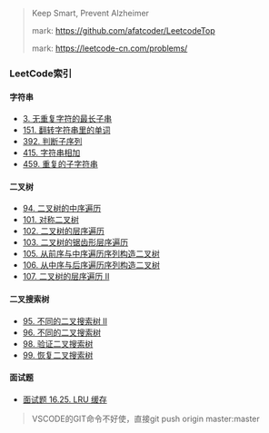 > Keep Smart, Prevent Alzheimer
>
> mark: https://github.com/afatcoder/LeetcodeTop
>
> mark: https://leetcode-cn.com/problems/

### LeetCode索引

#### 字符串

- [3. 无重复字符的最长子串](string/lengthOfLongestSubstring.py)
- [151. 翻转字符串里的单词](string/reverseWords.py)
- [392. 判断子序列](string/isSubsequence.py)
- [415. 字符串相加](string/addStrings.py)
- [459. 重复的子字符串](string/repeatedSubstringPattern.py)

#### 二叉树

- [94. 二叉树的中序遍历](binarytree/inorderTraversal.py)
- [101. 对称二叉树](binarytree/isSymmetric.py)
- [102. 二叉树的层序遍历](binarytree/levelOrder.py)
- [103. 二叉树的锯齿形层序遍历](binarytree/zigzagLevelOrder.py)
- [105. 从前序与中序遍历序列构造二叉树](binarytree/buildTree.py)
- [106. 从中序与后序遍历序列构造二叉树](binarytree/buildTree2.py)
- [107. 二叉树的层序遍历 II](binarytree/levelOrderBottom.py)

#### 二叉搜索树

- [95. 不同的二叉搜索树 II](binarysearcgtree/generateTrees.py)
- [96. 不同的二叉搜索树](binarysearcgtree/numTrees.py)
- [98. 验证二叉搜索树](binarysearcgtree/isValidBST.py)
- [99. 恢复二叉搜索树](binarysearcgtree/recoverTree.py)
#### 面试题

- [面试题 16.25. LRU 缓存](LRUCache.py)

> VSCODE的GIT命令不好使，直接git push origin master:master